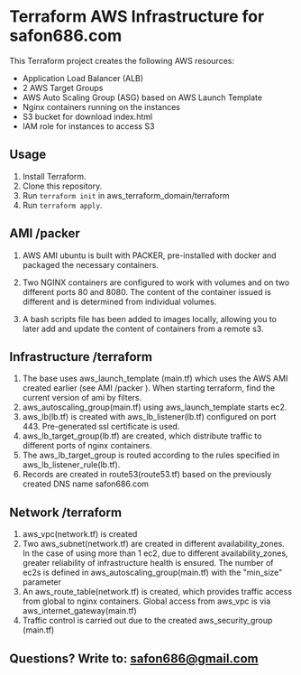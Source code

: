 # Terraform AWS Infrastructure for safon686.com

This Terraform project creates the following AWS resources:
- Application Load Balancer (ALB)
- 2 AWS Target Groups
- AWS Auto Scaling Group (ASG) based on AWS Launch Template
- Nginx containers running on the instances
- S3 bucket for download index.html
- IAM role for instances to access S3

## Usage

1. Install Terraform.
2. Clone this repository.
3. Run `terraform init` in aws_terraform_domain/terraform
4. Run `terraform apply`.

## AMI /packer

1. AWS AMI ubuntu is built with PACKER, pre-installed with docker and packaged the necessary containers.
2. Two NGINX containers are configured to work with volumes and on two different ports 80 and 8080. The content of the container issued is different and is determined from individual volumes.

3. A bash scripts file has been added to images locally, allowing you to later add and update the content of containers from a remote s3.

## Infrastructure /terraform

1. The base uses aws_launch_template (main.tf) which uses the AWS AMI created earlier (see AMI /packer ). When starting terraform, find the current version of ami by filters.
2. aws_autoscaling_group(main.tf) using aws_launch_template starts ec2.
3. aws_lb(lb.tf) is created with aws_lb_listener(lb.tf) configured on port 443. Pre-generated ssl certificate is used.
4. aws_lb_target_group(lb.tf) are created, which distribute traffic to different ports of nginx containers.
5. The aws_lb_target_group is routed according to the rules specified in aws_lb_listener_rule(lb.tf).
6. Records are created in route53(route53.tf) based on the previously created DNS name safon686.com

## Network /terraform

1. aws_vpc(network.tf) is created
2. Two aws_subnet(network.tf) are created in different availability_zones. In the case of using more than 1 ec2, due to different availability_zones, greater reliability of infrastructure health is ensured. The number of ec2s is defined in aws_autoscaling_group(main.tf) with the "min_size" parameter
3. An aws_route_table(network.tf) is created, which provides traffic access from global to nginx containers. Global access from aws_vpc is via aws_internet_gateway(main.tf)
4. Traffic control is carried out due to the created aws_security_group (main.tf)

## Questions? Write to: safon686@gmail.com